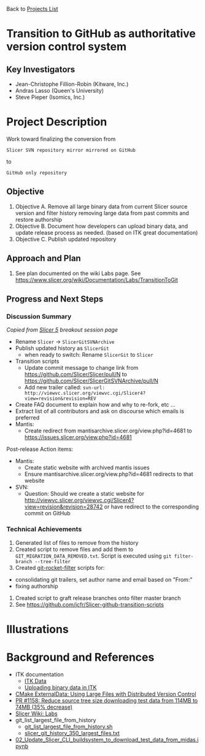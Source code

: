 Back to [Projects List](../../README.md#ProjectsList)

# Transition to GitHub as authoritative version control system

## Key Investigators

- Jean-Christophe Fillion-Robin (Kitware, Inc.)
- Andras Lasso (Queen's University)
- Steve Pieper (Isomics, Inc.)

# Project Description

<!-- Add a short paragraph describing the project. -->

Work toward finalizing the conversion from

`Slicer SVN repository mirror mirrored on GitHub`

to

`GitHub only repository`

## Objective

<!-- Describe here WHAT you would like to achieve (what you will have as end result). -->

1. Objective A. Remove all large binary data from current Slicer source version and filter history removing large data from past commits and restore authorship
1. Objective B. Document how developers can upload binary data, and update release process as needed. (based on ITK great documentation)
1. Objective C. Publish updated repository

## Approach and Plan

<!-- Describe here HOW you would like to achieve the objectives stated above. -->

1. See plan documented on the wiki Labs page. See https://www.slicer.org/wiki/Documentation/Labs/TransitionToGit

## Progress and Next Steps

<!-- Update this section as you make progress, describing of what you have ACTUALLY DONE. If there are specific steps that you could not complete then you can describe them here, too. -->

### Discussion Summary

_Copied from [Slicer 5](../../Breakouts/Slicer5/README.md) breakout session page_

* Rename `Slicer` -> `SlicerGitSVNArchive`
* Publish updated history as `SlicerGit`
  * when ready to switch: Rename `SlicerGit` to `Slicer`
* Transition scripts
  * Update commit message to change link from https://github.com/Slicer/Slicer/pull/N  to https://github.com/Slicer/SlicerGitSVNArchive/pull/N
  * Add new trailer called: `svn-url: http://viewvc.slicer.org/viewvc.cgi/Slicer4?view=revision&revision=REV`
* Create FAQ document to explain how and why to re-fork, etc ...
* Extract list of all contributors and ask on discourse which emails is preferred
* Mantis:
  * Create redirect from mantisarchive.slicer.org/view.php?id=4681 to https://issues.slicer.org/view.php?id=4681
  
Post-release Action items:
* Mantis:
  * Create static website with archived mantis issues
  * Ensure mantisarchive.slicer.org/view.php?id=4681 redirects to that website
* SVN:
  * Question: Should we create a static website for http://viewvc.slicer.org/viewvc.cgi/Slicer4?view=revision&revision=28742 or have redirect to the corresponding commit on GitHub


### Technical Achievements

1. Generated list of files to remove from the history
1. Created script to remove files and add them to `GIT_MIGRATION_DATA_REMOVED.txt`. Script is executed using `git filter-branch --tree-filter`
1. Created [git-rocket-filter](https://github.com/jcfr/dockgit-rocket-filter#readme) scripts for:
  * consolidating git trailers, set author name and email based on "From:"
  * fixing authorship
1. Created script to graft release branches onto filter master branch
1. See https://github.com/jcfr/Slicer-github-transition-scripts


# Illustrations

<!-- Add pictures and links to videos that demonstrate what has been accomplished.
![Description of picture](Example2.jpg)
![Some more images](Example2.jpg)
-->

# Background and References

<!-- If you developed any software, include link to the source code repository. If possible, also add links to sample data, and to any relevant publications. -->

* ITK documentation
  * [ITK Data](https://github.com/InsightSoftwareConsortium/ITK/blob/master/Documentation/Data.md)
  * [Uploading binary data in ITK](https://github.com/InsightSoftwareConsortium/ITK/blob/master/Documentation/UploadBinaryData.md)
* [CMake ExternalData: Using Large Files with Distributed Version Control](https://blog.kitware.com/cmake-externaldata-using-large-files-with-distributed-version-control/)
* [PR #1158: Reduce source tree size downloading test data from 114MB to 74MB (35% decrease)](https://github.com/Slicer/Slicer/pull/1158)
* [Slicer Wiki: Labs](https://www.slicer.org/wiki/Documentation/Labs/TransitionToGit)
* git_list_largest_file_from_history
  * [git_list_largest_file_from_history.sh](https://gist.github.com/jcfr/4348af13d2c8931daeab4ff9ab73e14b)
  * [slicer_git_history_350_largest_files.txt](https://gist.github.com/jcfr/93fe51974d9db8ef55a6d3172c1de68d)
* [02_Update_Slicer_CLI_buildsystem_to_download_test_data_from_midas.ipynb](https://github.com/jcfr/jupyter-notebooks/blob/master/02_Update_Slicer_CLI_buildsystem_to_download_test_data_from_midas.ipynb)
